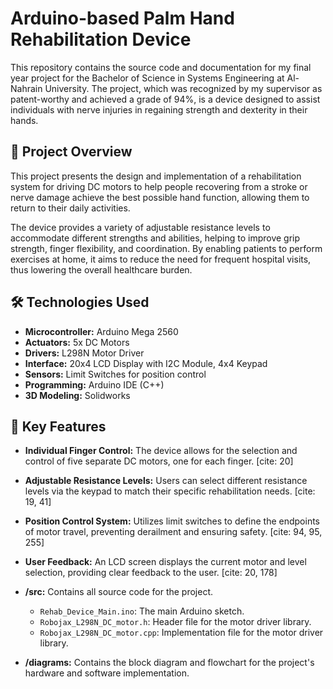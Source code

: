 # Arduino-based Palm Hand Rehabilitation Device

This repository contains the source code and documentation for my final year project for the Bachelor of Science in Systems Engineering at Al-Nahrain University. The project, which was recognized by my supervisor as patent-worthy and achieved a grade of 94%, is a device designed to assist individuals with nerve injuries in regaining strength and dexterity in their hands.

## 🎯 Project Overview

This project presents the design and implementation of a rehabilitation system for driving DC motors to help people recovering from a stroke or nerve damage achieve the best possible hand function, allowing them to return to their daily activities.

The device provides a variety of adjustable resistance levels to accommodate different strengths and abilities, helping to improve grip strength, finger flexibility, and coordination. By enabling patients to perform exercises at home, it aims to reduce the need for frequent hospital visits, thus lowering the overall healthcare burden.

## 🛠️ Technologies Used

* **Microcontroller:** Arduino Mega 2560
* **Actuators:** 5x DC Motors
* **Drivers:** L298N Motor Driver
* **Interface:** 20x4 LCD Display with I2C Module, 4x4 Keypad
* **Sensors:** Limit Switches for position control
* **Programming:** Arduino IDE (C++)
* **3D Modeling:** Solidworks

## 🚀 Key Features

* **Individual Finger Control:** The device allows for the selection and control of five separate DC motors, one for each finger. [cite: 20]
* **Adjustable Resistance Levels:** Users can select different resistance levels via the keypad to match their specific rehabilitation needs. [cite: 19, 41]
* **Position Control System:** Utilizes limit switches to define the endpoints of motor travel, preventing derailment and ensuring safety. [cite: 94, 95, 255]
* **User Feedback:** An LCD screen displays the current motor and level selection, providing clear feedback to the user. [cite: 20, 178]

* **/src:** Contains all source code for the project.
    * `Rehab_Device_Main.ino`: The main Arduino sketch.
    * `Robojax_L298N_DC_motor.h`: Header file for the motor driver library.
    * `Robojax_L298N_DC_motor.cpp`: Implementation file for the motor driver library.
* **/diagrams:** Contains the block diagram and flowchart for the project's hardware and software implementation.
